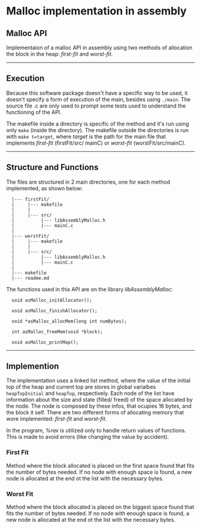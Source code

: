 # Malloc implementation in assembly

## Malloc API
  Implementaion of a malloc API in assembly using two methods of
allocation the block in the heap: *first-fit* and *worst-fit*.

---

## Execution
  Because this software package doesn't have a specific way to be 
used, it doesn't specify a form of execution of the main, besides
using `./main`. The source file .c are only used to prompt some 
tests used to understand the functioning of the API.

  The makefile inside a directory is specific of the method and it's
run using only `make` (inside the directory). The makefile outside 
the directories is run with `make t=target`, where *target* is the
path for the main file that implements *first-fit* (firstFit/src/
mainC) or *worst-fit* (worstFit/src/mainC).

---

## Structure and Functions
  The files are structured in 2 main directories, one for each
method implemented, as shown below:
```
  |--- firstFit/
  |     |--- makefile
  |     |
  |     |--- src/
  |          |--- libAssemblyMalloc.h
  |          |--- mainC.c
  |  
  |--- worstFit/
  |     |--- makefile
  |     |
  |     |--- src/
  |          |--- libAssemblyMalloc.h
  |          |--- mainC.c
  |
  |--- makefile
  |--- readme.md
```

  The functions used in this API are on the library 
*libAssemblyMalloc*:  
```
  void asMalloc_initAllocator();  

  void asMalloc_finishAllocator();  
  
  void *asMalloc_allocMem(long int numBytes);  
  
  int asMalloc_freeMem(void *block);  
  
  void asMalloc_printMap();  
```

---

## Implemention
  The implementation uses a linked list method, where the value of 
the initial top of the heap and current top are stores in global 
varialbes `heapTopInitial` and `heapTop`, respectively. Each node 
of the list have information about the size and state (filled/
freed) of the space allocated by the node. The node is composed by 
these infos, that ocupies 16 bytes, and the block it self. There
are two different forms of allocating memory that wore implemented: 
*first-fit* and *worst-fit*.

  In the program, *%rax* is utilized only to handle return values of
functions. This is made to avoid errors (like changing the value 
by accident). 

### First Fit
  Method where the block allocated is placed on the first space
found that fits the number of bytes needed. If no node with enough 
space is found, a new node is allocated at the end ot the list with
the necessary bytes.

### Worst Fit

  Method where the block allocated is placed on the biggest space
found that fits the number of bytes needed. If no node with enough 
space is found, a new node is allocated at the end ot the list with
the necessary bytes.
